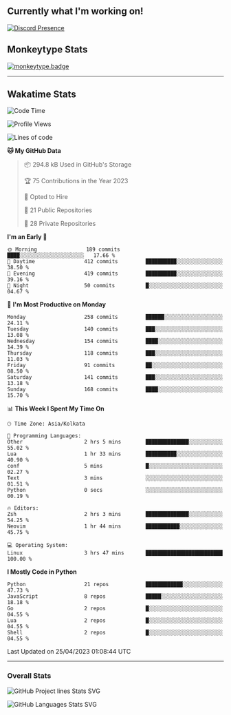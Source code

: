 ## Currently what I'm working on!
[![Discord Presence](https://lanyard.cnrad.dev/api/534981034400284712)](https://discord.com/users/534981034400284712)

## Monkeytype Stats
[![monkeytype.badge]][monkeytype]

---

## Wakatime Stats
<!--START_SECTION:waka-->
![Code Time](http://img.shields.io/badge/Code%20Time-627%20hrs%2050%20mins-blue)

![Profile Views](http://img.shields.io/badge/Profile%20Views-5-blue)

![Lines of code](https://img.shields.io/badge/From%20Hello%20World%20I%27ve%20Written-3.4%20million%20lines%20of%20code-blue)

**🐱 My GitHub Data** 

> 📦 294.8 kB Used in GitHub's Storage 
 > 
> 🏆 75 Contributions in the Year 2023
 > 
> 💼 Opted to Hire
 > 
> 📜 21 Public Repositories 
 > 
> 🔑 28 Private Repositories 
 > 
**I'm an Early 🐤** 

```text
🌞 Morning                189 commits         ████░░░░░░░░░░░░░░░░░░░░░   17.66 % 
🌆 Daytime                412 commits         ██████████░░░░░░░░░░░░░░░   38.50 % 
🌃 Evening                419 commits         ██████████░░░░░░░░░░░░░░░   39.16 % 
🌙 Night                  50 commits          █░░░░░░░░░░░░░░░░░░░░░░░░   04.67 % 
```
📅 **I'm Most Productive on Monday** 

```text
Monday                   258 commits         ██████░░░░░░░░░░░░░░░░░░░   24.11 % 
Tuesday                  140 commits         ███░░░░░░░░░░░░░░░░░░░░░░   13.08 % 
Wednesday                154 commits         ████░░░░░░░░░░░░░░░░░░░░░   14.39 % 
Thursday                 118 commits         ███░░░░░░░░░░░░░░░░░░░░░░   11.03 % 
Friday                   91 commits          ██░░░░░░░░░░░░░░░░░░░░░░░   08.50 % 
Saturday                 141 commits         ███░░░░░░░░░░░░░░░░░░░░░░   13.18 % 
Sunday                   168 commits         ████░░░░░░░░░░░░░░░░░░░░░   15.70 % 
```


📊 **This Week I Spent My Time On** 

```text
🕑︎ Time Zone: Asia/Kolkata

💬 Programming Languages: 
Other                    2 hrs 5 mins        ██████████████░░░░░░░░░░░   55.02 % 
Lua                      1 hr 33 mins        ██████████░░░░░░░░░░░░░░░   40.90 % 
conf                     5 mins              █░░░░░░░░░░░░░░░░░░░░░░░░   02.27 % 
Text                     3 mins              ░░░░░░░░░░░░░░░░░░░░░░░░░   01.51 % 
Python                   0 secs              ░░░░░░░░░░░░░░░░░░░░░░░░░   00.19 % 

🔥 Editors: 
Zsh                      2 hrs 3 mins        ██████████████░░░░░░░░░░░   54.25 % 
Neovim                   1 hr 44 mins        ███████████░░░░░░░░░░░░░░   45.75 % 

💻 Operating System: 
Linux                    3 hrs 47 mins       █████████████████████████   100.00 % 
```

**I Mostly Code in Python** 

```text
Python                   21 repos            ████████████░░░░░░░░░░░░░   47.73 % 
JavaScript               8 repos             █████░░░░░░░░░░░░░░░░░░░░   18.18 % 
Go                       2 repos             █░░░░░░░░░░░░░░░░░░░░░░░░   04.55 % 
Lua                      2 repos             █░░░░░░░░░░░░░░░░░░░░░░░░   04.55 % 
Shell                    2 repos             █░░░░░░░░░░░░░░░░░░░░░░░░   04.55 % 
```




 Last Updated on 25/04/2023 01:08:44 UTC
<!--END_SECTION:waka-->
---

### Overall Stats


![GitHub Project lines Stats SVG](https://api.githubtrends.io/user/svg/Dhanus3133/repos?time_range=one_year&include_private=True&loc_metric=changed&group=private&theme=dark)

![GitHub Languages Stats SVG](https://api.githubtrends.io/user/svg/Dhanus3133/langs?time_range=one_year&include_private=True&loc_metric=changed&compact=True&theme=dark)


[monkeytype.badge]: https://img.shields.io/endpoint?style=for-the-badge&url=https%3A%2F%2Fmonkeytype-badge-vhd5lan7mmhz.runkit.sh%3Fmessage%3D126wpm%26label%3Dmonkeytype%26logoVariant%3Done
[monkeytype]: https://monkeytype.com/profile/dhanus
